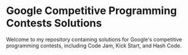 # Google Competitive Programming Contests Solutions 

Welcome to my repository containing solutions for Google's competitive programming contests, including Code Jam, Kick Start, and Hash Code.



